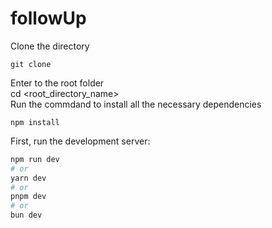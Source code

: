 # followUp

Clone the directory 
```
git clone 
```
Enter to the root folder
<br>
cd <root_directory_name>
<br> 
Run the commdand to install all the necessary dependencies
```
npm install
```

First, run the development server:

```bash
npm run dev
# or
yarn dev
# or
pnpm dev
# or
bun dev
```
